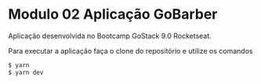 # Modulo 02 Aplicação GoBarber

Aplicação desenvolvida no Bootcamp GoStack 9.0 Rocketseat.

Para executar a aplicação faça o clone do repositório e utilize os comandos

```sh
$ yarn
$ yarn dev
```
